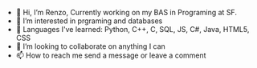 - 👋 Hi, I’m Renzo, Currently working on my BAS in Programing at SF.
- 👀 I’m interested in prgraming and databases
- 🌱 Languages I've learned: Python, C++, C, SQL, JS, C#, Java, HTML5, CSS
- 💞️ I’m looking to collaborate on anything I can
- 📫 How to reach me send a message or leave a comment

<!---
renzochong/renzochong is a ✨ special ✨ repository because its `README.md` (this file) appears on your GitHub profile.
You can click the Preview link to take a look at your changes.
--->
